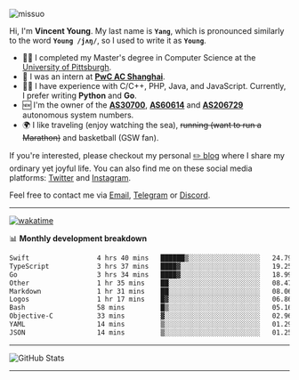 <p align="left"> <img src="https://komarev.com/ghpvc/?username=missuo&label=Profile%20views&color=0e75b6&style=flat" alt="missuo" /> </p>

Hi, I'm **Vincent Young**. My last name is **`Yang`**, which is pronounced similarly to the word **`Young /jʌŋ/`**, so I used to write it as **`Young`**.

- 👨‍🎓 I completed my Master's degree in Computer Science at the [University of Pittsburgh](https://www.pitt.edu).
- 💼 I was an intern at **[PwC AC Shanghai](https://www.linkedin.com/company/pwc-ac-shanghai/)**.
- 👨‍💻 I have experience with C/C++, PHP, Java, and JavaScript. Currently, I prefer writing **Python** and **Go**.
- 🆕 I'm the owner of the **[AS30700](https://bgp.tools/as/30700)**, **[AS60614](https://bgp.tools/as/60614)** and **[AS206729](https://bgp.tools/as/206729)** autonomous system numbers.
- 🌍 I like traveling (enjoy watching the sea), ~~running (want to run a Marathon)~~ and basketball (GSW fan).

If you're interested, please checkout my personal [✏️ blog](https://missuo.me/) where I share my ordinary yet joyful life. You can also find me on these social media platforms: [Twitter](https://twitter.com/m1ssuo) and [Instagram](https://www.instagram.com/missuo.me).

Feel free to contact me via <a href="mailto:me@owo.nz">Email</a>, [Telegram](https://t.me/missuo) or [Discord](https://discordapp.com/users/missuo#7448).

-------

[![wakatime](https://wakatime.com/badge/user/c13cd961-40ca-417a-afb6-1f9ea8ac295c.svg)](https://wakatime.com/@missuo)

📊 **Monthly development breakdown**
<!--START_SECTION:waka-->

```txt
Swift                 4 hrs 40 mins   ██████▒░░░░░░░░░░░░░░░░░░   24.79 %
TypeScript            3 hrs 37 mins   ████▓░░░░░░░░░░░░░░░░░░░░   19.25 %
Go                    3 hrs 34 mins   ████▓░░░░░░░░░░░░░░░░░░░░   18.99 %
Other                 1 hr 35 mins    ██░░░░░░░░░░░░░░░░░░░░░░░   08.47 %
Markdown              1 hr 31 mins    ██░░░░░░░░░░░░░░░░░░░░░░░   08.06 %
Logos                 1 hr 17 mins    █▓░░░░░░░░░░░░░░░░░░░░░░░   06.86 %
Bash                  58 mins         █▒░░░░░░░░░░░░░░░░░░░░░░░   05.16 %
Objective-C           33 mins         ▓░░░░░░░░░░░░░░░░░░░░░░░░   02.96 %
YAML                  14 mins         ▒░░░░░░░░░░░░░░░░░░░░░░░░   01.29 %
JSON                  14 mins         ▒░░░░░░░░░░░░░░░░░░░░░░░░   01.25 %
```

<!--END_SECTION:waka-->

-------

![GitHub Stats](https://github-readme-stats-opal-alpha-76.vercel.app/api?username=missuo&show_icons=true&theme=transparent)

-------

